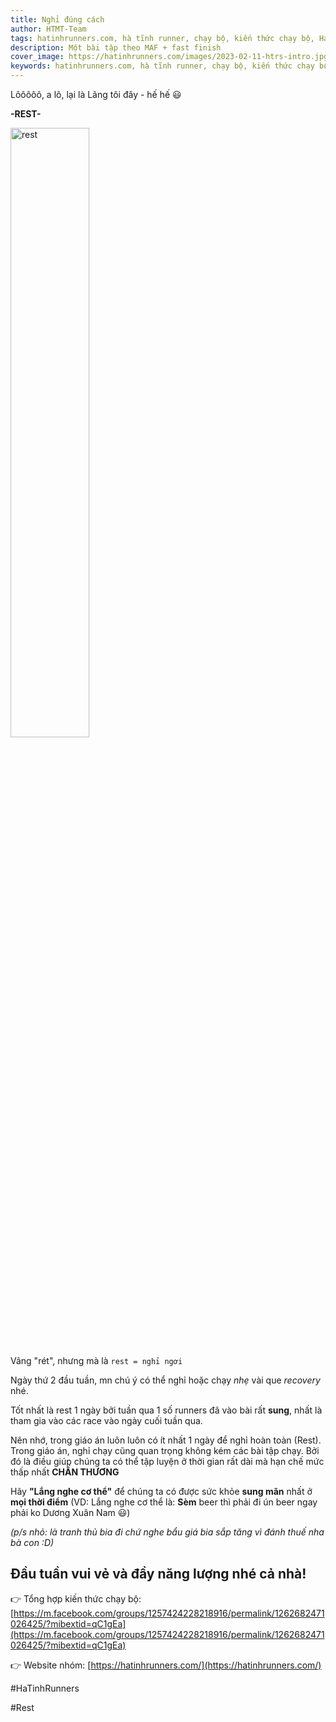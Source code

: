 ```yaml
---
title: Nghỉ đúng cách
author: HTMT-Team
tags: hatinhrunners.com, hà tĩnh runner, chạy bộ, kiến thức chạy bộ, HaTinhMarathonTeam, rest
description: Một bài tập theo MAF + fast finish
cover_image: https://hatinhrunners.com/images/2023-02-11-htrs-intro.jpg
keywords: hatinhrunners.com, hà tĩnh runner, chạy bộ, kiến thức chạy bộ, rest
---
```


Lôôôôô, a lô, lại là Lãng tôi đây - hế hế 😃

**-REST-**

<img src="https://scontent.fsgn5-12.fna.fbcdn.net/v/t39.30808-6/333877974_502824775159106_1829492738653304716_n.jpg?_nc_cat=103&ccb=1-7&_nc_sid=5cd70e&_nc_ohc=2utTz5dq4rAAX-AEU-I&_nc_ht=scontent.fsgn5-12.fna&oh=00_AfCcKcyHKFWbSa3MJbwA508VEjFwQml4Po_h-DcM3roUYA&oe=6401D2B8" alt="rest" width="50%" height="50%">


Vâng "rét", nhưng mà là `rest = nghỉ ngơi`

Ngày thứ 2 đầu tuần, mn chú ý có thể nghỉ hoặc chạy *nhẹ* vài que *recovery* nhé.

Tốt nhất là rest 1 ngày bởi tuần qua 1 số runners đã vào bài rất **sung**, nhất là tham gia vào các race vào ngày cuối tuần qua.

Nên nhớ, trong giáo án luôn luôn có ít nhất 1 ngày để nghỉ hoàn toàn (Rest).
Trong giáo án, nghỉ chạy cũng quan trọng không kém các bài tập chạy.
Bởi đó là điều giúp chúng ta có thể tập luyện ở thời gian rất dài mà hạn chế mức thấp nhất **CHẤN THƯƠNG**

Hãy **"Lắng nghe cơ thể"** để chúng ta có được sức khỏe **sung mãn** nhất ở **mọi thời điểm** (VD: Lắng nghe cơ thể là: **Sèm** beer thì phải đi ún beer ngay phải ko Dương Xuân Nam 😃)

*(p/s nhỏ: là tranh thủ bia đi chứ nghe bẩu giá bia sắp tăng vì đánh thuế nha bà con :D)*

## Đầu tuần vui vẻ và đầy năng lượng nhé cả nhà!

👉 Tổng hợp kiến thức chạy bộ:
[https://m.facebook.com/groups/1257424228218916/permalink/1262682471026425/?mibextid=qC1gEa](https://m.facebook.com/groups/1257424228218916/permalink/1262682471026425/?mibextid=qC1gEa)

👉 Website nhóm: [https://hatinhrunners.com/](https://hatinhrunners.com/)

#HaTinhRunners

#Rest
